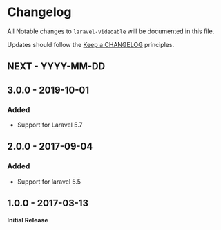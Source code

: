 # Changelog

All Notable changes to `laravel-videoable` will be documented in this file.

Updates should follow the [Keep a CHANGELOG](http://keepachangelog.com/) principles.

## NEXT - YYYY-MM-DD

## 3.0.0 - 2019-10-01

### Added

- Support for Laravel 5.7

## 2.0.0 - 2017-09-04

### Added

- Support for laravel 5.5

## 1.0.0 - 2017-03-13

**Initial Release**
